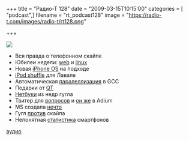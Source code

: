 +++
title = "Радио-Т 128"
date = "2009-03-15T10:15:00"
categories = [ "podcast",]
filename = "rt_podcast128"
image = "https://radio-t.com/images/radio-t/rt128.png"

+++

![](https://radio-t.com/images/radio-t/rt128.png)

- Вся правда о телефонном скайпе
- Юбилеи недели: [web](http://www.readwriteweb.com/archives/happy_20th_birthday_world_wide_web.php) и [linux](http://i.gizmodo.com/5169216/happy-15th-birthday-linux)
- Новая [iPhone OS](http://www.engadget.com/2009/03/12/iphone-os-3-0-is-coming-march-17th/) на подходе
- [iPod shuffle](http://www.engadget.com/2009/03/12/new-ipod-shuffle-first-hands-on/) для Лавале
- Автоматическая [паралеллизация](http://www.opennet.ru/opennews/art.shtml?num=20697) в GCC
- Подарки от [QT](http://www.opennet.ru/opennews/art.shtml?num=20733)
- [Нетбуки](http://www.opennet.ru/opennews/art.shtml?num=20691) из недр гугла
- Твитер для [вопросов](http://www.readwriteweb.com/archives/aardvark_25_invites.php) и [он же](http://www.readwriteweb.com/archives/adium_to_integrate_twitter_by_im.php) в Adium
- MS создала [нечто](http://www.engadget.com/2009/03/10/microsoft-does-the-unthinkable-reveals-own-notebook-cooling-bas/)
- Гугл [против](http://net.compulenta.ru/408915/) скайпа
- Непонятная [статистика](http://business.compulenta.ru/409072/) смартфонов


[аудио](https://cdn.radio-t.com/rt_podcast128.mp3)
<audio src="https://cdn.radio-t.com/rt_podcast128.mp3" preload="none"></audio>